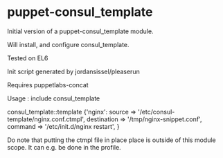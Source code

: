 puppet-consul_template
======================

Initial version of a puppet-consul_template module.

Will install, and configure consul_template.

Tested on EL6

Init script generated by jordansissel/pleaserun

Requires puppetlabs-concat

Usage : 
 include consul_template

 consul_template::template {'nginx':
     source      => '/etc/consul-template/nginx.conf.ctmpl',
     destination => '/tmp/nginx-snippet.conf',
     command     => '/etc/init.d/nginx restart',
 }


Do note that putting the ctmpl file in place place is outside of this module scope.
It can e.g. be done in the profile.



